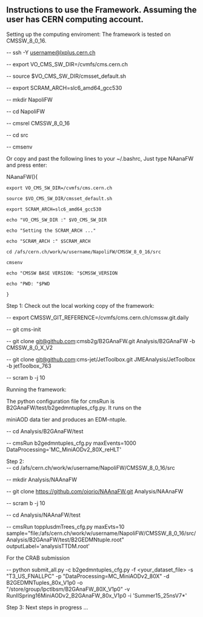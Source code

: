 Instructions to use the Framework. Assuming the user has CERN computing account.
--------------------------------------------------------------------------------
Setting up the computing enviroment: The framework is tested on CMSSW_8_0_16. 

--  ssh -Y username@lxplus.cern.ch

--  export VO_CMS_SW_DIR=/cvmfs/cms.cern.ch

--  source $VO_CMS_SW_DIR/cmsset_default.sh 
 
--  export SCRAM_ARCH=slc6_amd64_gcc530  

--  mkdir NapoliFW

--  cd NapoliFW

--  cmsrel CMSSW_8_0_16 

--  cd src

--  cmsenv

Or copy and past the following lines to your ~/.bashrc, Just type NAanaFW and press enter:

NAanaFW(){

    export VO_CMS_SW_DIR=/cvmfs/cms.cern.ch

    source $VO_CMS_SW_DIR/cmsset_default.sh
    
    export SCRAM_ARCH=slc6_amd64_gcc530
    
    echo "VO_CMS_SW_DIR :" $VO_CMS_SW_DIR
   
    echo "Setting the SCRAM_ARCH ..."
   
    echo "SCRAM_ARCH :" $SCRAM_ARCH
   
    cd /afs/cern.ch/work/w/username/NapoliFW/CMSSW_8_0_16/src
   
    cmsenv
   
    echo "CMSSW BASE VERSION: "$CMSSW_VERSION 
   
    echo "PWD: "$PWD
   
    }

Step 1: Check out the local working copy of the framework:

--  export CMSSW_GIT_REFERENCE=/cvmfs/cms.cern.ch/cmssw.git.daily

--  git cms-init

--  git clone git@github.com:cmsb2g/B2GAnaFW.git Analysis/B2GAnaFW -b CMSSW_8_0_X_V2

--  git clone git@github.com:cms-jet/JetToolbox.git JMEAnalysis/JetToolbox -b jetToolbox_763

--  scram b -j 10

Running the framework:

The python configuration file for cmsRun is B2GAnaFW/test/b2gedmntuples_cfg.py. It runs on the 

miniAOD data tier and produces an EDM-ntuple. 

--  cd Analysis/B2GAnaFW/test

--  cmsRun b2gedmntuples_cfg.py maxEvents=1000 DataProcessing='MC_MiniAODv2_80X_reHLT'

Step 2:  
--  cd /afs/cern.ch/work/w/username/NapoliFW/CMSSW_8_0_16/src

--  mkdir Analysis/NAAnaFW

--  git clone https://github.com/oiorio/NAAnaFW.git Analysis/NAAnaFW

--  scram b -j 10

--  cd Analysis/NAAnaFW/test

--  cmsRun topplusdmTrees_cfg.py maxEvts=10 sample="file:/afs/cern.ch/work/w/username/NapoliFW/CMSSW_8_0_16/src/Analysis/B2GAnaFW/test/B2GEDMNtuple.root" outputLabel='analysisTTDM.root'

For the CRAB submission

--  python submit_all.py -c b2gedmntuples_cfg.py -f <your_dataset_file> -s "T3_US_FNALLPC" -p "DataProcessing=MC_MiniAODv2_80X" -d B2GEDMNTuples_80x_V1p0 -o "/store/group/lpctlbsm/B2GAnaFW_80X_V1p0" -v RunIISpring16MiniAODv2_B2GAnaFW_80x_V1p0 -i 'Summer15_25nsV7*'

Step 3: 
Next steps in progress ...

 
